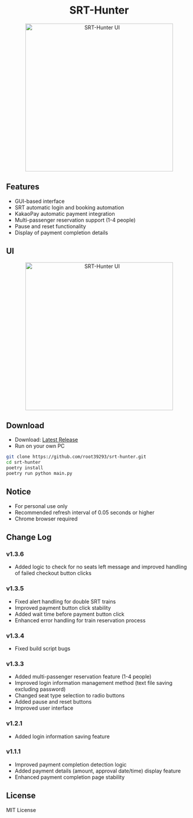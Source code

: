 <h1 align="center">SRT-Hunter</h1>

<div align="center">
  <img src="https://github.com/user-attachments/assets/ee92a87a-700e-4c9b-ba02-5e4ad9ee64a9" alt="SRT-Hunter UI" width="400"/>
</div>

<h2 align="left">Features</h2>

- GUI-based interface
- SRT automatic login and booking automation
- KakaoPay automatic payment integration
- Multi-passenger reservation support (1-4 people)
- Pause and reset functionality
- Display of payment completion details

<h2 align="left">UI</h2>

<div align="center">
  <img src="https://github.com/user-attachments/assets/30db9ec0-493e-4cc2-852b-4ec1fe2ff06a" alt="SRT-Hunter UI" width="400"/>
</div>
<h2 align="left">Download</h2>

- Download: [Latest Release](https://github.com/root39293/srt-hunter/releases/latest)
- Run on your own PC
```bash
git clone https://github.com/root39293/srt-hunter.git
cd srt-hunter
poetry install
poetry run python main.py
```

<h2 align="left">Notice</h2>

- For personal use only
- Recommended refresh interval of 0.05 seconds or higher
- Chrome browser required

<h2 align="left">Change Log</h2>

### v1.3.6
- Added logic to check for no seats left message and improved handling of failed checkout button clicks

### v1.3.5
- Fixed alert handling for double SRT trains
- Improved payment button click stability
- Added wait time before payment button click
- Enhanced error handling for train reservation process

### v1.3.4
- Fixed build script bugs

### v1.3.3
- Added multi-passenger reservation feature (1-4 people)
- Improved login information management method (text file saving excluding password)
- Changed seat type selection to radio buttons
- Added pause and reset buttons
- Improved user interface

### v1.2.1
- Added login information saving feature

### v1.1.1
- Improved payment completion detection logic
- Added payment details (amount, approval date/time) display feature
- Enhanced payment completion page stability

<h2 align="left">License</h2>

MIT License
